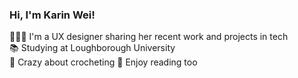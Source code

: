 ### Hi, I'm Karin Wei!

👩🏻‍💻 I'm a UX designer sharing her recent work and projects in tech <br/>
📚 Studying at Loughborough University <br/>
🧶 Crazy about crocheting 
📖 Enjoy reading too
